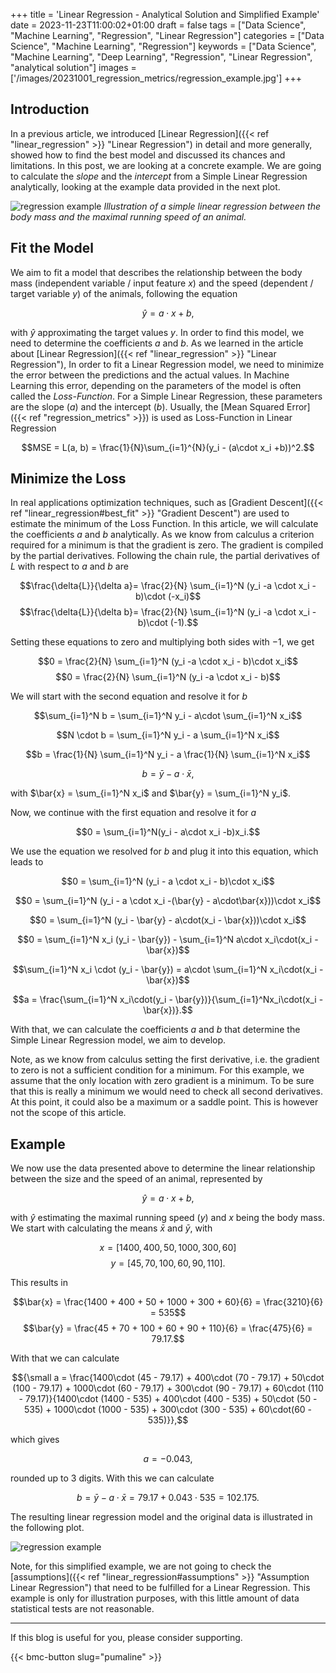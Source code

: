 +++
title = 'Linear Regression - Analytical Solution and Simplified Example'
date = 2023-11-23T11:00:02+01:00
draft = false
tags = ["Data Science", "Machine Learning", "Regression", "Linear Regression"]
categories = ["Data Science", "Machine Learning", "Regression"]
keywords = ["Data Science", "Machine Learning", "Deep Learning", "Regression", "Linear Regression", "analytical solution"]
images = ['/images/20231001_regression_metrics/regression_example.jpg']
+++
## Introduction

In a previous article, we introduced [Linear Regression]({{< ref "linear_regression" >}} "Linear Regression") in detail and more generally, showed how to find the best model and discussed its chances and limitations. In this post, we are looking at a concrete example. We are going to calculate the *slope* and the *intercept* from a Simple Linear Regression analytically, looking at the example data provided in the next plot.

![regression example](/images/20231001_regression_metrics/regression_example.jpg)
*Illustration of a simple linear regression between the body mass and the maximal running speed of an animal.*

## Fit the Model

We aim to fit a model that describes the relationship between the body mass (independent variable / input feature $x$) and the speed (dependent / target variable $y$) of the animals, following the equation

$$\hat{y} = a\cdot x + b,$$

with $\hat{y}$ approximating the target values $y$. In order to find this model, we need to determine the coefficients $a$ and $b$. 
As we learned in the article about [Linear Regression]({{< ref "linear_regression" >}} "Linear Regression"),
In order to fit a Linear Regression model, we need to minimize the error between the predictions and the actual values. In Machine Learning this error, depending on the parameters of the model is often called the *Loss-Function*. For a Simple Linear Regression, these parameters are the slope ($a$) and the intercept ($b$). Usually, the [Mean Squared Error]({{< ref "regression_metrics" >}}) is used as Loss-Function in Linear Regression

$$MSE = L(a, b) = \frac{1}{N}\sum_{i=1}^{N}(y_i - (a\cdot x_i +b))^2.$$

## Minimize the Loss

In real applications optimization techniques, such as [Gradient Descent]({{< ref "linear_regression#best_fit" >}} "Gradient Descent") are used to estimate the minimum of the Loss Function. In this article, we will calculate the coefficients $a$ and $b$ analytically. As we know from calculus a criterion required for a minimum is that the gradient is zero. The gradient is compiled by the partial derivatives. Following the chain rule, the partial derivatives of $L$ with respect to $a$ and $b$ are

$$\frac{\delta{L}}{\delta a}= \frac{2}{N} \sum_{i=1}^N (y_i -a \cdot x_i - b)\cdot (-x_i)$$
$$\frac{\delta{L}}{\delta b}= \frac{2}{N} \sum_{i=1}^N (y_i -a \cdot x_i - b)\cdot (-1).$$

Setting these equations to zero and multiplying both sides with $-1$, we get

$$0 =  \frac{2}{N} \sum_{i=1}^N (y_i -a \cdot x_i - b)\cdot x_i$$ 
$$0 =  \frac{2}{N} \sum_{i=1}^N (y_i -a \cdot x_i - b)$$

We will start with the second equation and resolve it for $b$

$$\sum_{i=1}^N b = \sum_{i=1}^N y_i - a\cdot \sum_{i=1}^N x_i$$

$$N \cdot b = \sum_{i=1}^N y_i - a \sum_{i=1}^N x_i$$

$$b = \frac{1}{N} \sum_{i=1}^N y_i - a \frac{1}{N} \sum_{i=1}^N x_i$$

$$b = \bar{y} - a\cdot \bar{x},$$

with $\bar{x} = \sum_{i=1}^N x_i$ and $\bar{y} = \sum_{i=1}^N y_i$.

Now, we continue with the first equation and resolve it for $a$

$$0 = \sum_{i=1}^N(y_i - a\cdot x_i -b)x_i.$$

We use the equation we resolved for $b$ and plug it into this equation, which leads to

$$0 = \sum_{i=1}^N (y_i - a \cdot x_i - b)\cdot x_i$$

$$0 = \sum_{i=1}^N (y_i - a \cdot x_i -(\bar{y} - a\cdot\bar{x}))\cdot x_i$$

$$0 = \sum_{i=1}^N (y_i - \bar{y} - a\cdot(x_i - \bar{x}))\cdot x_i$$

$$0 = \sum_{i=1}^N x_i (y_i - \bar{y}) - \sum_{i=1}^N a\cdot x_i\cdot(x_i - \bar{x})$$

$$\sum_{i=1}^N x_i \cdot (y_i - \bar{y}) = a\cdot \sum_{i=1}^N x_i\cdot(x_i - \bar{x})$$

$$a = \frac{\sum_{i=1}^N x_i\cdot(y_i - \bar{y})}{\sum_{i=1}^Nx_i\cdot(x_i - \bar{x})}.$$

With that, we can calculate the coefficients $a$ and $b$ that determine the Simple Linear Regression model, we aim to develop. 

Note, as we know from calculus setting the first derivative, i.e. the gradient to zero is not a sufficient condition for a minimum.
For this example, we assume that the only location with zero gradient is a minimum. To be sure that this is really a minimum we would need to check all second derivatives. At this point, it could also be a maximum or a saddle point. This is however not the scope of this article.

## Example

We now use the data presented above to determine the linear relationship between the size and the speed of an animal, represented by

$$\hat{y} = a \cdot x + b,$$

with $\hat{y}$ estimating the maximal running speed ($y$) and $x$ being the body mass. We start with calculating the means $\bar{x}$ and $\bar{y}$, with

$$x = [1400, 400, 50, 1000, 300, 60]$$
$$y = [45, 70, 100, 60, 90, 110].$$

This results in

$$\bar{x} = \frac{1400 + 400 + 50 + 1000 + 300 + 60}{6} = \frac{3210}{6} = 535$$
$$\bar{y} = \frac{45 + 70 + 100 + 60 + 90 + 110}{6} = \frac{475}{6} = 79.17.$$

With that we can calculate

$${\small a = \frac{1400\cdot (45 - 79.17) + 400\cdot (70 - 79.17) + 50\cdot (100 - 79.17) + 1000\cdot (60 - 79.17) + 300\cdot (90 - 79.17) + 60\cdot (110 - 79.17)}{1400\cdot (1400 - 535) + 400\cdot (400 - 535) + 50\cdot (50 - 535) + 1000\cdot (1000 - 535) + 300\cdot (300 - 535) + 60\cdot(60 - 535)}},$$

which gives

$$a = -0.043,$$

rounded up to 3 digits. With this we can calculate

$$b = \bar{y} - a\cdot\bar{x} = 79.17 + 0.043\cdot 535 = 102.175.$$

The resulting linear regression model and the original data is illustrated in the following plot.
 
![regression example](/images/20231123_linear_regression_example/linear_regression_example2.png)

Note, for this simplified example, we are not going to check the [assumptions]({{< ref "linear_regression#assumptions" >}} "Assumption Linear Regression") that need to be fulfilled for a Linear Regression. This example is only for illustration purposes, with this little amount of data statistical tests are not reasonable.

---
If this blog is useful for you, please consider supporting.

{{< bmc-button slug="pumaline" >}}

